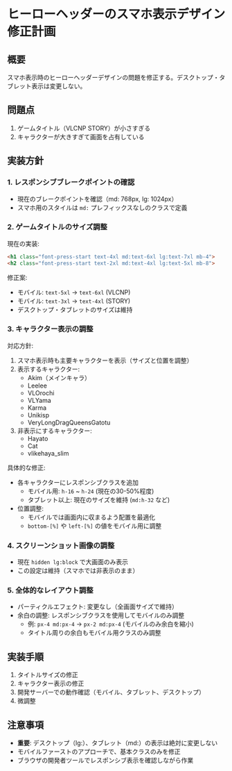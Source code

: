 # ヒーローヘッダーのスマホ表示デザイン修正計画

## 概要
スマホ表示時のヒーローヘッダーデザインの問題を修正する。デスクトップ・タブレット表示は変更しない。

## 問題点
1. ゲームタイトル（VLCNP STORY）が小さすぎる
2. キャラクターが大きすぎて画面を占有している

## 実装方針

### 1. レスポンシブブレークポイントの確認
- 現在のブレークポイントを確認（md: 768px, lg: 1024px）
- スマホ用のスタイルは `md:` プレフィックスなしのクラスで定義

### 2. ゲームタイトルのサイズ調整
現在の実装:
```html
<h1 class="font-press-start text-4xl md:text-6xl lg:text-7xl mb-4">
<h2 class="font-press-start text-2xl md:text-4xl lg:text-5xl mb-8">
```

修正案:
- モバイル: `text-5xl` → `text-6xl` (VLCNP)
- モバイル: `text-3xl` → `text-4xl` (STORY)
- デスクトップ・タブレットのサイズは維持

### 3. キャラクター表示の調整
対応方針:
1. スマホ表示時も主要キャラクターを表示（サイズと位置を調整）
2. 表示するキャラクター:
   - Akim（メインキャラ）
   - Leelee
   - VLOrochi
   - VLYama
   - Karma
   - Unikisp
   - VeryLongDragQueensGatotu
3. 非表示にするキャラクター:
   - Hayato
   - Cat
   - vlikehaya_slim

具体的な修正:
- 各キャラクターにレスポンシブクラスを追加
  - モバイル用: `h-16` ~ `h-24` (現在の30-50%程度)
  - タブレット以上: 現在のサイズを維持 (`md:h-32` など)
- 位置調整:
  - モバイルでは画面内に収まるよう配置を最適化
  - `bottom-[%]` や `left-[%]` の値をモバイル用に調整

### 4. スクリーンショット画像の調整
- 現在 `hidden lg:block` で大画面のみ表示
- この設定は維持（スマホでは非表示のまま）

### 5. 全体的なレイアウト調整
- パーティクルエフェクト: 変更なし（全画面サイズで維持）
- 余白の調整: レスポンシブクラスを使用してモバイルのみ調整
  - 例: `px-4 md:px-4` → `px-2 md:px-4` (モバイルのみ余白を縮小)
  - タイトル周りの余白もモバイル用クラスのみ調整

## 実装手順
1. タイトルサイズの修正
2. キャラクター表示の修正
3. 開発サーバーでの動作確認（モバイル、タブレット、デスクトップ）
4. 微調整

## 注意事項
- **重要**: デスクトップ（lg:）、タブレット（md:）の表示は絶対に変更しない
- モバイルファーストのアプローチで、基本クラスのみを修正
- ブラウザの開発者ツールでレスポンシブ表示を確認しながら作業